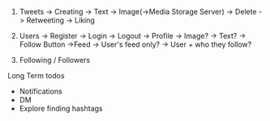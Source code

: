 1. Tweets
    -> Creating
        -> Text
        -> Image(->Media Storage Server)
    -> Delete
    -> Retweeting
    -> Liking

2. Users
    -> Register
    -> Login
    -> Logout
    -> Profile
        -> Image?
        -> Text?
        -> Follow Button
    ->Feed
        -> User's feed only?
        -> User + who they follow?

3. Following / Followers


Long Term todos
- Notifications
- DM
- Explore finding hashtags